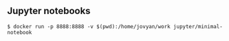 ## Jupyter notebooks
```shell
$ docker run -p 8888:8888 -v $(pwd):/home/jovyan/work jupyter/minimal-notebook
```
